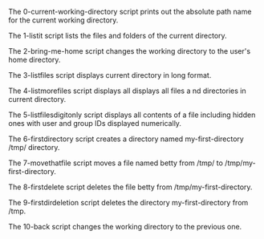 The 0-current-working-directory script prints out the absolute path name for the current working directory.


The 1-listit script lists the files and folders of the current directory.


The 2-bring-me-home script changes the working directory to the user's home directory.


The 3-listfiles script displays current directory in long format.


The 4-listmorefiles script displays all displays all files a
nd directories in current directory.


The 5-listfilesdigitonly script displays all contents of a file including hidden ones with user and group IDs displayed numerically.


The 6-firstdirectory script creates a directory named my-first-directory /tmp/ directory.


The 7-movethatfile script moves a file named betty from /tmp/ to /tmp/my-first-directory.


The 8-firstdelete script deletes the file betty from /tmp/my-first-directory.


The 9-firstdirdeletion script deletes the directory my-first-directory from /tmp.


The 10-back script changes the working directory to the previous one.
